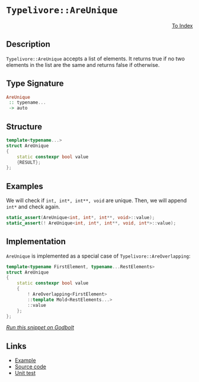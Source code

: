 <!-- Copyright 2024 Feng Mofan
SPDX-License-Identifier: Apache-2.0 -->

# `Typelivore::AreUnique`

<p style='text-align: right;'><a href="../../../facilities/metafunctions.md#typelivore-are-unique">To Index</a></p>

## Description

`Typelivore::AreUnique` accepts a list of elements. It returns true if no two elements in the list are the same and returns false if otherwise.

## Type Signature

```Haskell
AreUnique
 :: typename...
 -> auto
```

## Structure

```C++
template<typename...>
struct AreUnique
{
    static constexpr bool value 
    {RESULT};
};
```

## Examples

We will check if `int, int*, int**, void` are unique. Then, we will append `int*` and check again.

```C++
static_assert(AreUnique<int, int*, int**, void>::value);
static_assert(! AreUnique<int, int*, int**, void, int*>::value);
```

## Implementation

`AreUnique` is implemented as a special case of `Typelivore::AreOverlapping`:

```C++
template<typename FirstElement, typename...RestElements>
struct AreUnique
{
    static constexpr bool value 
    {
        ! AreOverlapping<FirstElement>
        ::template Mold<RestElements...>
        ::value
    };
};
```

[*Run this snippet on Godbolt*](https://godbolt.org/#z:OYLghAFBqd5QCxAYwPYBMCmBRdBLAF1QCcAaPECAMzwBtMA7AQwFtMQByARg9KtQYEAysib0QXACx8BBAKoBnTAAUAHpwAMvAFYTStJg1DIApACYAQuYukl9ZATwDKjdAGFUtAK4sGIAGwArKSuADJ4DJgAcj4ARpjEIADs/qQADqgKhE4MHt6%2BAcEZWY4C4ZExLPGJKbaY9qUMQgRMxAR5Pn5BdQ05za0E5dFxCcmpCi1tHQXdEwNDldVjAJS2qF7EyOwcAPQAVAeHR8cnezsmGgCC%2B4cA1AAimGmujMh4mAq3R%2BdXN6f/xx%2BlwuwLMAGYIshvFhbiYwW4CABPZ4AfQIxCYhAUcOwIJBfz2tzcTDSCi89C%2BhyBBEwLDSBhpcIRyMYrEwADpOTiQRNiF4HESSWT6HCrFd8UdbpdiJgAPIANwSBjSaQiwEpB2ptPpTEZ8KRz2YbE57IAkgwFM8HJh0Nh6GxBNiwbirrz%2BQQpTKFUqSaqjCCQLc0l5YrQ8MhbhN0CAQAbMCi8FhBIREUzzZbMNbbfbGAQndgTXikmLLrcy5H0e6HpgWnQQeXYcX6w3yzS6QzMEy40aOVznc2WxW%2BQLlMRUEQALKedADlsmYu3LxZIy3OOwsH3W7y1CJ0WN%2B6i2fzg9gkv4na3ABKmY2WUVgqUIFnbZ1euZhrZt3TVscRjttNzUhVxZHsTWvCZ/wdPNuSuBs3RHMdJ2nI8m1gwdbh2C8TH8DRHlrWhsI0W4AHc6FoCtUDSW4ZWQW8ciAphkAQd55TVSMEBIAgAFo3k2LxCHZWcGyXNi1zhTcoxjNAGHwRoxCE8smQUwdJJAPAFBRWImCUFFUCoJlVLjBMk0cJE0wtH81Ug3McVIaU5UVYhlT9YAcRjeUxC8TAgOUls8MxWgfLQ9Dy3s70nN9NVzIzLNrMdE0gO/TNf2AOKCBg0t0Lc2MWRjF8O1uUdx1QKdaBneFwIINKFELZ08pZQ9xWCls5kcCNpImTBVDSYhbliVBPC3TzMEbCxVPUlEFDZFF5S7FkgO3Xd%2BySE8SwbY9GuBX4LwsbSRuJR9n21Ds5o/Ngvws5KrJzQQMrgysEOK0ryrcJKHGugDbv7Zr5zW9CRJXMSNwraMUAEWScnk5r1vhXz7tBiatJ0vSDIIUGjMTXMU2iyy/xu9LnSAsLHOcqK6pADzvG82FofQxb0FIOHy2JUlyU7eE3ppbNPrzBKLpilK0rurLybjTaQt81rw1uDqaW63r%2BsGymvNGhhxxBmMJqmtgZtO6n6e5FbxcUo3TzxZr8t1dn31ZY1OWq4WywB9VnvXTciqQsqmWq2rcTN8VTbPX4ARDwEJTuU12x53Ucg1M5w9D0OgRBS2327T8ADE8GICD8aA9O7fZSqHe%2By54I9ey5AYPAAEcvKLP6yyl9qBE6%2BW%2BoG8jlZGlDG5bMAwE9ByfRVMm3CznOqvxx2Wzy46rduZ6mWL/Gar7F1MsHdzhpQ1aiz3prrkTzUE8JAAVD4PW%2BU%2BQ%2BT10WjalFtKUNoIEr6u6%2BtiICCA7%2B9l/wQBwFo7nKtgbeVNlibWbk/BQL8CAQAHkPKutd67wm/gAgg/9bh/ywfTDBexsrd0gaeDgqxaCcECLwPwHAtCkFQJwNw1hrCRnWJsHu4IeCkAIJoUhqwADWIBAiSHZBoAAHGYMwABOSRXBAhiNEVwJISRpDkI4JIXgLAJAaA0KQahtD6EcF4AoEAOjuE0NIaQOAsAYCIBAOsAgwYf4UAgGgOkdAEhRDZJwVQoj/BcX8JIW4wBkARikOyMwvAbSEBIImPQ/BBAiDEOwKQMhBCKBUOocxpBdBcFIMRDEaROA8DIRQqhPC6GcFlF4Bx1Tbh6VuD4vxASgkhNuGEswtwIAeDcfQXq5gwRcGWLwMxWhVgQCQK41UvTyCUEme4xIwApBmD4HQGkOdKCxHKbECIrRERFN4Ns5gxBESyliNoZK%2BzSCuKgrKBgtA9lZKwLELwwBiS0FoMY7gvAsAsEMMAcQjzs5XUVJ82hXUbw0kud/eo5SwyxAxMcjwWBynojwJor5pBHL9SUI8X5RgwxGB4asKgBhgAKAAGrvGIrKQ0lz4nCFEOIFJ9L0lqHKTk/QfyUBMMsPoPAsRjGQFWJRRonyuJRnEqYSw1gzD6McsQTGgqICrDsFdZwEBXDTD8LksIERhhVFGLk4o2QBBar0MaxoCwRiJFyaq96Ah%2BhTE8J0PQdrGiOsGHqxYhrbCTHaM6gotq/VWoNTalVrCtgSBKRwShujykGIab4/xgTgmhOER0iAuBol9I4UMrhRLVgIEwEwLAiRlWkAEZIME7JJFgmURoSQZhJA4Q0IEfwkj9CcHUaQTRAz2T%2BC4P4URkiFFBEkLI2tqQ9G8AMUYkx%2BbzFjJseMux1THEzJcagHpHivEcFaCweUSQuJMBlgYFcXBJHsi4CIyJskYnRlyfSxJTLpAsqUGyrJuhln5JJPs6Nsbp0VI4FUmpHp6mNOTaev5bTL3XqIl0rdUyEiwnBGYPNIyLErrmdM5x2HRhQj%2BRergOiaC0DWcYiAmysmHN2ZcmjxzTnnIcJc65uZbn3PKU8l5byPmXJ%2BX8gFtD8A0UcCC8p4LaKQoxdC1RtC4UIsREi7YtDUXos4VizImBcUCbVESvgpKKVUppYwOlshn3JNfbIVlmTaFfs5YSqVVheVwqVcKtIorODirRpKnlFhZUzvlYq%2BAKr6hqr8BqmSZqdUyRDUsI1mQTW5ADdq9ICXLVeuta60L9qmh%2Bqiz0MLHrYs%2BrmE6/IKXSueoqJlwZawNiRtq6ogD8bOCJqaYEgj57YMiM6VmogOaBnoYLaQItJbRjltUd23tl6G1JECJIpRYJG3NvHXGrJs7bDzow0u%2BAK77Hrtw4h%2BZni2CcH3c0lgCh5QRnlBe9kHYJi3uzbEx9ZnGUWdSfId9NmdAgDBHkgpf7O0xrKetypa7angYu1dm7d2HsegQ9ugbYIhuLssRMo7OHZmY9GNdlUM0L0onhyiVQASVlkYSBRqjtD6MPM4bTxjFyMWscEOxh5QnMDPNeWIXjGL%2BP4uU98oF70xNZIk9U7YnCZOwv5QppTKKFVqd4BpnFtIdOErRySpgZLKWYGpbSjFT73sSEs2k777K/v2eML5vlArgt0PczkT5OxJKOZlXKhICqsCuYKzllwkXkt6F1dV0N5q0s5HyxanIxWbW%2B/dXlwPtrsvx/mBl0PQaBj5cqzHqNdW2G56a6D/RrXSeBMu9drccOrYTF63egbgzhnDdG6Wyg0apsgCkeyMEYJAhyPHdo7vKRRFreL4YzbpjhuVsCDWxRSRtGiMkDIrg4izCpFUWCIvM7OCN8XdGiJI%2Bt9j%2B26sRyWRnCSCAA%3D)

## Links

- [Example](../../../code/facilities/metafunctions/typelivore/are_unique/implementation.hpp)
- [Source code](../../../../conceptrodon/descend/descend/typelivore/are_unique.hpp)
- [Unit test](../../../../tests/unit/metafunctions/typelivore/are_unique.test.hpp)
